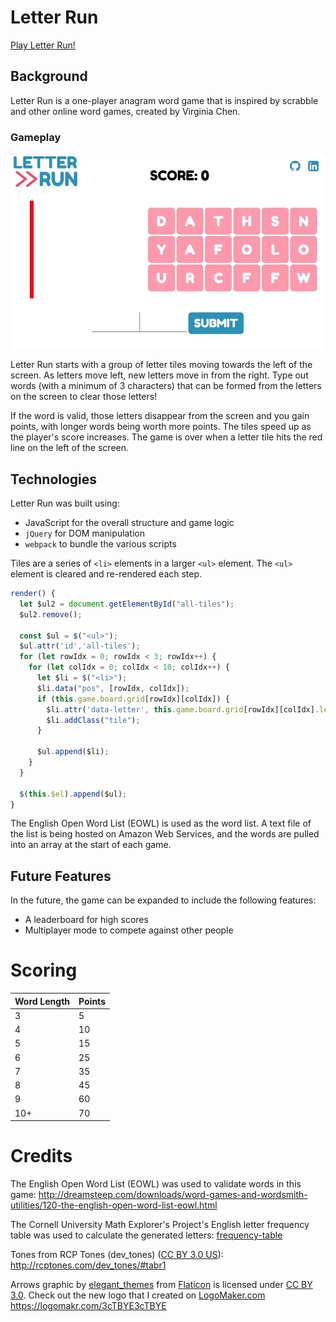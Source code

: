 # Letter Run

[Play Letter Run!](https://virginiac32.github.io/letter-run)

## Background

Letter Run is a one-player anagram word game that is inspired by scrabble and other online word games, created by Virginia Chen.

### Gameplay

![gameplay](./assets/docs/Letter-Run.gif)

Letter Run starts with a group of letter tiles moving towards the left of the screen. As letters move left, new letters move in from the right. Type out words (with a minimum of 3 characters) that can be formed from the letters on the screen to clear those letters!

If the word is valid, those letters disappear from the screen and you gain points, with longer words being worth more points. The tiles speed up as the player's score increases. The game is over when a letter tile hits the red line on the left of the screen.

## Technologies

Letter Run was built using:
* JavaScript for the overall structure and game logic
* `jQuery` for DOM manipulation
* `webpack` to bundle the various scripts

Tiles are a series of `<li>` elements in a larger `<ul>` element. The `<ul>` element is cleared and re-rendered each step.

```javascript
render() {
  let $ul2 = document.getElementById("all-tiles");
  $ul2.remove();

  const $ul = $("<ul>");
  $ul.attr('id','all-tiles');
  for (let rowIdx = 0; rowIdx < 3; rowIdx++) {
    for (let colIdx = 0; colIdx < 10; colIdx++) {
      let $li = $("<li>");
      $li.data("pos", [rowIdx, colIdx]);
      if (this.game.board.grid[rowIdx][colIdx]) {
        $li.attr('data-letter', this.game.board.grid[rowIdx][colIdx].letter);
        $li.addClass("tile");
      }

      $ul.append($li);
    }
  }

  $(this.$el).append($ul);
}
```

The English Open Word List (EOWL) is used as the word list. A text file of the list is being hosted on Amazon Web Services, and the words are pulled into an array at the start of each game.


## Future Features
In the future, the game can be expanded to include the following features:
* A leaderboard for high scores
* Multiplayer mode to compete against other people

# Scoring

|Word Length   | Points   |
|-------|------------------|
| 3 | 5 |
| 4 | 10 |
| 5 | 15 |
| 6 | 25 |
| 7 | 35 |
| 8 | 45 |
| 9 | 60 |
| 10+ | 70 |

# Credits

The English Open Word List (EOWL) was used to validate words in this game: http://dreamsteep.com/downloads/word-games-and-wordsmith-utilities/120-the-english-open-word-list-eowl.html

The Cornell University Math Explorer's Project's English letter frequency table was used to calculate the generated letters: [frequency-table](http://www.math.cornell.edu/~mec/2003-2004/cryptography/subs/frequencies.html)

Tones from RCP Tones (dev_tones) ([CC BY 3.0 US](https://creativecommons.org/licenses/by/3.0/us/)): http://rcptones.com/dev_tones/#tabr1

Arrows graphic by <a href="http://www.flaticon.com/authors/elegant-themes">elegant_themes</a> from <a href="http://www.flaticon.com/">Flaticon</a> is licensed under <a href="http://creativecommons.org/licenses/by/3.0/" title="Creative Commons BY 3.0">CC BY 3.0</a>. Check out the new logo that I created on <a href="http://logomakr.com" title="Logo Maker">LogoMaker.com</a> https://logomakr.com/3cTBYE3cTBYE
